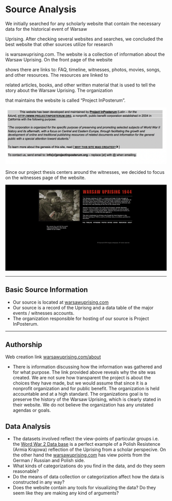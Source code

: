 # Source Analysis

We initially searched for any scholarly website that contain the necessary data for the historical event of Warsaw 

Uprising. After checking several websites and searches, we concluded the best website that other sources utilize for research 

is warsawuprising.com. The website is a collection of information about the Warsaw Uprising. On the front page of the website 

shows there are links to: FAQ, timeline, witnesses, photos, movies, songs, and other resources. The resources are linked to 

related articles, books, and other written material that is used to tell the story about the Warsaw Uprising. The organization 

that maintains the website is called “Project InPosterum”.

![Picture](imgs/projectin_posterum.png)

Since our project thesis centers around the witnesses, we decided to focus on the witnesses page of the website. 

![Picture](imgs/Witnesses.png)

---

## Basic Source Information

* Our source is located at [warsawuprising.com](http://www.warsawuprising.com/witness.htm)
* Our source is a record of the Uprisng and a data table of the major events / witnesses accounts.
* The organization responsible for hosting of our source is Project InPosterum.

---

## Authorship

Web creation link [warsawuprising.com/about](http://www.warsawuprising.com/about.htm)

* There is information discussing how the information was gathered and for what purpose. The link provided above reveals why the site was created.
We are not sure how transparent the project is about the choices they have made, but we would assume that since it is a nonprofit organization and for public benefit. The organization is held accountable and at a high standard.
The organizations goal is to preserve the history of the Warsaw Uprising, which is clearly stated in their website.
We do not believe the organization has any unstated agendas or goals.


## Data Analysis

* The datasets involved reflect the view-points of particular groups i.e. the [Word War 2 Data base](https://ww2db.com/battle_spec.php?battle_id=150) is a perfect example of a Polish Resistence (Armia Krajowa) reflection of the Uprising from a scholar perspecive. On the other hand the [warsawuprising.com](http://www.warsawuprising.com/witness.htm) has view points from the German / Russian and Polish side.
* What kinds of categorizations do you find in the data, and do they seem reasonable?
* Do the means of data collection or categorization affect how the data is constructed in any way?
* Does the website contain any tools for visualizing the data? Do they seem like they are making any kind of arguments?
